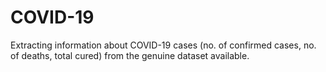 # COVID-19
Extracting information about COVID-19 cases (no. of confirmed cases, no. of deaths, total cured) from the genuine dataset available.
